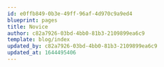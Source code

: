 ```yaml
---
id: e0ffb849-0b3e-49ff-96af-4d970c9a9ed4
blueprint: pages
title: Novice
author: c82a7926-03bd-4bb0-81b3-2109899ea6c9
template: blog/index
updated_by: c82a7926-03bd-4bb0-81b3-2109899ea6c9
updated_at: 1644495406
---
```


